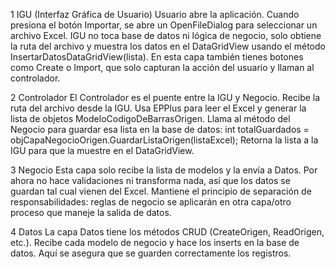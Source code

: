 1 IGU (Interfaz Gráfica de Usuario)
Usuario abre la aplicación.
Cuando presiona el botón Importar, se abre un OpenFileDialog para seleccionar un archivo Excel.
IGU no toca base de datos ni lógica de negocio, solo obtiene la ruta del archivo y muestra los datos en el DataGridView usando el método InsertarDatosDataGridView(lista).
En esta capa también tienes botones como Create o Import, que solo capturan la acción del usuario y llaman al controlador.


2 Controlador
El Controlador es el puente entre la IGU y Negocio.
Recibe la ruta del archivo desde la IGU.
Usa EPPlus para leer el Excel y generar la lista de objetos ModeloCodigoDeBarrasOrigen.
Llama al método del Negocio para guardar esa lista en la base de datos:
int totalGuardados = objCapaNegocioOrigen.GuardarListaOrigen(listaExcel);
Retorna la lista a la IGU para que la muestre en el DataGridView.

3 Negocio
Esta capa solo recibe la lista de modelos y la envía a Datos.
Por ahora no hace validaciones ni transforma nada, así que los datos se guardan tal cual vienen del Excel.
Mantiene el principio de separación de responsabilidades: reglas de negocio se aplicarán en otra capa/otro proceso que maneje la salida de datos.


4 Datos
La capa Datos tiene los métodos CRUD (CreateOrigen, ReadOrigen, etc.).
Recibe cada modelo de negocio y hace los inserts en la base de datos.
Aquí se asegura que se guarden correctamente los registros.